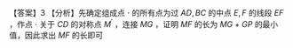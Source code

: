 【答案】3
【分析】先确定组成点 $\cdot$ 的所有点为过 $A D , B C$ 的中点 $E , F$ 的线段 $E F$ ，作点 $\cdot$ 关于 $C D$ 的对称点 $M ^ { \prime }$ ，连接 $M G$ ，证明 $M F$ 的长为 $M G + G P$ 的最小值，因此求出 $M F$ 的长即可
